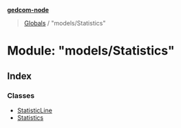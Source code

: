 **[gedcom-node](../README.md)**

> [Globals](../globals.md) / "models/Statistics"

# Module: "models/Statistics"

## Index

### Classes

* [StatisticLine](../classes/_models_statistics_.statisticline.md)
* [Statistics](../classes/_models_statistics_.statistics.md)
